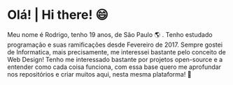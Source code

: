 # Olá! | Hi there! :smile:
Meu nome é Rodrigo, tenho 19 anos, de São Paulo :earth_americas: . Tenho estudado programação e suas ramificações desde Fevereiro de 2017. Sempre gostei de Informatica, mais precisamente, me interessei bastante pelo conceito de Web Design! Tenho me interessado bastante por projetos open-source e a entender como cada coisa funciona, com essa base quero me aprofundar nos repositórios e criar muitos aqui, nesta mesma plataforma! :punch:
